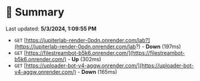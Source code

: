 # 📖 Summary
Last updated: **5/3/2024, 1:09:55 PM**

- `GET` [https://jupiterlab-render-0pdn.onrender.com/lab?](https://jupiterlab-render-0pdn.onrender.com/lab?) - **Down** (197ms)
- `GET` [https://filestreambot-b5k6.onrender.com/](https://filestreambot-b5k6.onrender.com/) - **Up** (302ms)
- `GET` [https://uploader-bot-v4-aggw.onrender.com/](https://uploader-bot-v4-aggw.onrender.com/) - **Down** (165ms)
